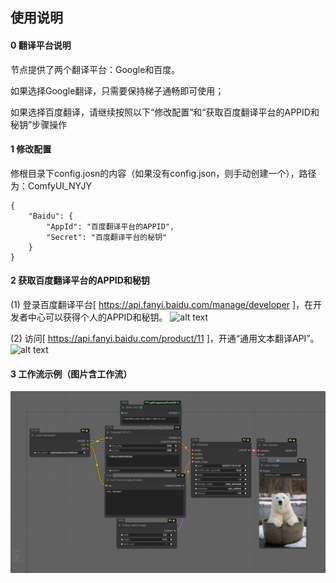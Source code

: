## 使用说明
#### 0 翻译平台说明
节点提供了两个翻译平台：Google和百度。

如果选择Google翻译，只需要保持梯子通畅即可使用；

如果选择百度翻译，请继续按照以下“修改配置”和“获取百度翻译平台的APPID和秘钥”步骤操作

#### 1 修改配置
修根目录下config.josn的内容（如果没有config.json，则手动创建一个），路径为：ComfyUI_NYJY
```
{
    "Baidu": {
        "AppId": "百度翻译平台的APPID",
        "Secret": "百度翻译平台的秘钥"
    }
}
```

#### 2 获取百度翻译平台的APPID和秘钥
(1) 登录百度翻译平台[ https://api.fanyi.baidu.com/manage/developer ]，在开发者中心可以获得个人的APPID和秘钥。
![alt text](images/userinfo.png)

(2) 访问[ https://api.fanyi.baidu.com/product/11 ]，开通“通用文本翻译API”。
![alt text](images/api_service.png)

#### 3 工作流示例（图片含工作流）
![alt text](images/workflow-translate.png)